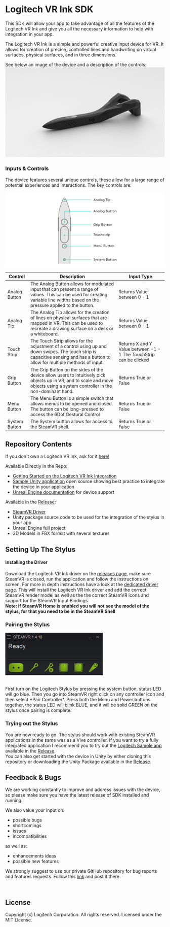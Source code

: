 # Logitech VR Ink SDK
This SDK will allow your app to take advantage of all the features of the Logitech VR Ink and give you all the necessary information to help with integration in your app.

The Logitech VR Ink is a simple and powerful creative input device for VR. It allows for creation of precise, controlled lines and handwriting on virtual surfaces, physical surfaces, and in three dimensions.

See below an image of the device and a description of the controls:
![Pen Button Mapping](resources/LogiStylus.jpg?raw=true)
### Inputs & Controls

The device features several unique controls, these allow for a large range of potential experiences and interactions.
The key controls are:

![Button Layout](resources/buttonLayout.png)

| Control | Description | Input Type |
|---|---|---|
| Analog Button | The Analog Button allows for modulated input that can present a range of values. This can be used for creating variable line widths based on the pressure applied to the button. | Returns Value between 0 - 1 |
| Analog Tip | The Analog Tip allows for the creation of lines on physical surfaces that are mapped in VR. This can be used to recreate a drawing surface on a desk or a whiteboard. | Returns Value between 0 - 1 |
| Touch Strip | The Touch Strip allows for the adjustment of a control using up and down swipes. The touch strip is capacitive sensing and has a button to allow for multiple methods of input. | Returns X and Y Value between -1 - 1 The TouchStrip can be clicked |
| Grip Button | The Grip Button on the sides of the device allow users to intuitively pick objects up in VR, and to scale and move objects using a system controller in the non-dominant hand. | Returns True or False |
| Menu Button | The Menu Button is a simple switch that allows menus to be opened and closed. The button can be long-pressed to access the 6Dof Gestural Control | Returns True or False |
| System Button | The System button allows for access to the SteamVR shell. | Returns True or False |

## Repository Contents
If you don't own a Logitech VR Ink, ask for it [here!](https://www.logitech.com/en-roeu/promo/vr-ink.html)

Available Directly in the Repo:

- [Getting Started on the Logitech VR Ink Integration](/code/GettingStarted.md)
- [Sample Unity application](https://github.com/Logitech/labs_vr_pen_sdk/tree/master/code/unity_sample_app) open source showing best practice to integrate the device in your application
- [Unreal Engine documentation](https://github.com/Logitech/labs_vr_pen_sdk/tree/master/code/unreal_sample_project) for device support

Available in the [Release](https://github.com/Logitech/labs_vr_pen_sdk/releases):

- [SteamVR Driver](/code/stylus_driver/ReadMe.md)
- Unity package source code to be used for the integration of the stylus in your app
- Unreal Engine full project
- 3D Models in FBX format with several textures


## Setting Up The Stylus

#### Installing the Driver
Download the Logitech VR Ink driver on the [releases page](https://github.com/Logitech/labs_vr_pen_sdk/releases), make sure SteamVR is closed, run the application and follow the instructions on screen. For more in depth instructions have a look at the [dedicated driver page](/code/stylus_driver/ReadMe.md).
This will install the Logitech VR Ink driver and add the correct SteamVR render model as well as the the correct SteamVR icons and support for the SteamVR Input Bindings.
<br>
**Note: if SteamVR Home is enabled you will not see the model of the stylus, for that you need to be in the SteamVR Shell**

### Pairing the Stylus

![Pair Pairing](resources/pairStylus.png)

<br>
First turn on the Logitech Stylus by pressing the system button, status LED will go blue. Then you go into SteamVR right click on any controller icon and then select *Pair Controller*. Press both the Menu and Power buttons together, the status LED will blink BLUE, and it will be solid GREEN on the stylus once pairing is complete.
<br>

### Trying out the Stylus
You are now ready to go. The stylus should work with existing SteamVR applications in the same was as a Vive controller.
If you want to try a fully integrated application I recommend you to try out the [Logitech Sample app](resources/ShowcaseApplication/LogitechVRInkShowcase.md) available in the [Release](https://github.com/Logitech/labs_vr_pen_sdk/releases).
<br>
You can also get started with the device in Unity by either cloning this repository or downloading the Unity Package available in the [Release](https://github.com/Logitech/labs_vr_pen_sdk/releases).

## Feedback & Bugs

We are working constantly to improve and address issues with the device, so please make sure you have the latest release of SDK installed and running.

We also value your input on:
- possible bugs
- shortcomings
- issues
- incompatibilities

as well as:
- enhancements ideas
- possible new features

We strongly suggest to use our private GitHub repository for bug reports and features requests. Follow this [link](https://github.com/Logitech/labs_vr_pen_sdk/issues) and post it there.

<br>

## License
Copyright (c) Logitech Corporation. All rights reserved.
Licensed under the MIT License.

